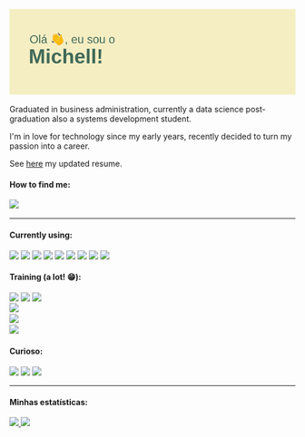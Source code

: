 <a href="https://github.com/michellamello"><img src="https://github.com/michellamello/michellamello/blob/main/header.png"/></a>

Graduated in business administration, currently a data science post-graduation also a systems development student.

I'm in love for technology since my early years, recently decided to turn my passion into a career.

See <a href="https://github.com/michellamello/curriculo/blob/main/resume-eng.html">here</a> my updated resume.

#### How to find me:
<a href="https://www.linkedin.com/in/michell-mello/"><img src="https://img.shields.io/badge/LinkedIn-0077B5?style=for-the-badge&logo=linkedin&logoColor=white"/></a>

<hr>

#### Currently using:
<div>
  <img src="https://img.shields.io/badge/HTML-239120?style=for-the-badge&logo=html5&logoColor=white"/>
  <img src="https://img.shields.io/badge/CSS3-1572B6?style=for-the-badge&logo=css3&logoColor=white"/>
  <img src="https://img.shields.io/badge/Bootstrap-563D7C?style=for-the-badge&logo=bootstrap&logoColor=white"/>
  <img src="https://img.shields.io/badge/Python-FFD43B?style=for-the-badge&logo=python&logoColor=darkgreen"/>
  <img src="https://img.shields.io/badge/Django-092E20?style=for-the-badge&logo=django&logoColor=green"/>
  <img src="https://img.shields.io/badge/MongoDB-4EA94B?style=for-the-badge&logo=mongodb&logoColor=white"/>
  <img src="https://img.shields.io/badge/Jupyter-F37626.svg?&style=for-the-badge&logo=Jupyter&logoColor=white"/>
  <img src="https://img.shields.io/badge/C%23-239120?style=for-the-badge&logo=c-sharp&logoColor=white"/>
  <img src="https://img.shields.io/badge/MySQL-00000F?style=for-the-badge&logo=mysql&logoColor=white"/>
</div>

#### Training (a lot! 😁):
<div>
  <div>
    <img src="https://img.shields.io/badge/Amazon_AWS-232F3E?style=for-the-badge&logo=amazon-aws&logoColor=white"/>
    <img src="https://img.shields.io/badge/microsoft%20azure-0089D6?style=for-the-badge&logo=microsoft-azure&logoColor=white"/>
    <img src="https://img.shields.io/badge/Google_Cloud-4285F4?style=for-the-badge&logo=google-cloud&logoColor=white"/>
  </div>
  <div>
    <img src="https://img.shields.io/badge/JavaScript-F7DF1E?style=for-the-badge&logo=javascript&logoColor=black"/>
  </div>
  <div>
    <img src="https://img.shields.io/badge/PostgreSQL-316192?style=for-the-badge&logo=postgresql&logoColor=white"/>
  </div>
  <div>
    <img src="https://img.shields.io/badge/Docker-2CA5E0?style=for-the-badge&logo=docker&logoColor=white"/>
  </div>
</div>

#### Curioso:
<div>
  <img src="https://img.shields.io/badge/Figma-F24E1E?style=for-the-badge&logo=figma&logoColor=white"/>
  <img src="https://img.shields.io/badge/next.js-000000?style=for-the-badge&logo=nextdotjs&logoColor=white"/>
  <img src="https://img.shields.io/badge/Apache_Kafka-231F20?style=for-the-badge&logo=apache-kafka&logoColor=white"/>
</div>

<hr>

#### Minhas estatísticas:
<div>
  <a href="https://github.com/michellamello">
    <img src="https://github.com/michellamello/github-stats/blob/master/generated/overview.svg"/>
    <img src="https://github.com/michellamello/github-stats/blob/master/generated/languages.svg"/>
  </a>
</div>
